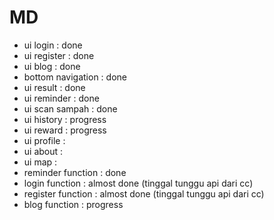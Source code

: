 # MD

- ui login : done
- ui register : done
- ui blog : done
- bottom navigation : done
- ui result : done
- ui reminder : done
- ui scan sampah : done
- ui history : progress
- ui reward : progress
- ui profile : 
- ui about :
- ui map :
- reminder function : done
- login function : almost done (tinggal  tunggu api dari cc)
- register function : almost done (tinggal tunggu api dari cc)
- blog function : progress
